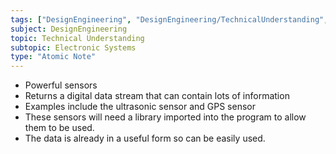 ```yaml
---
tags: ["DesignEngineering", "DesignEngineering/TechnicalUnderstanding", "DesignEngineering/TechnicalUnderstanding/ElectronicSystems", "DesignEngineering/TechnicalUnderstanding/ElectronicSystems/Components"]
subject: DesignEngineering
topic: Technical Understanding
subtopic: Electronic Systems
type: "Atomic Note"
---
```


 - Powerful sensors
 - Returns a digital data stream that can contain lots of information
 - Examples include the ultrasonic sensor and GPS sensor
 - These sensors will need a library imported into the program to allow them to be used.
 - The data is already in a useful form so can be easily used.